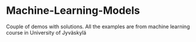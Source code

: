 # Machine-Learning-Models
Couple of demos with solutions. All the examples are from machine learning course in University of Jyväskylä 
